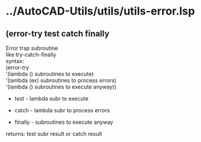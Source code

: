 # ../AutoCAD-Utils/utils/utils-error.lsp
## (error-try test catch finally
Error trap subroutine <br/> like try-catch-finally <br/> syntax: <br/> (error-try <br/> '(lambda () subroutines to execute) <br/>	'(lambda (ex) subroutines to process errors) <br/>	'(lambda () subroutines to execute anyway))
* test - lambda subr to execute
* catch - lambda subr to process errors
* finally - subroutines to execute anyway
returns: test subr result or catch result
